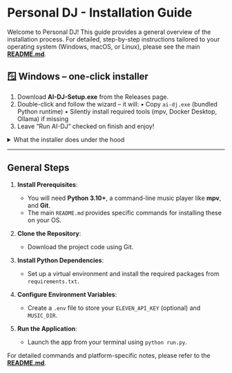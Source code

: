 # Personal DJ - Installation Guide

Welcome to Personal DJ! This guide provides a general overview of the installation process. For detailed, step-by-step instructions tailored to your operating system (Windows, macOS, or Linux), please see the main [**README.md**](../README.md#installation).

## 🪟 Windows – one-click installer

1. Download **AI-DJ-Setup.exe** from the Releases page.
2. Double-click and follow the wizard – it will:
   • Copy `ai-dj.exe` (bundled Python runtime)
   • Silently install required tools (mpv, Docker Desktop, Ollama) if missing
3. Leave “Run AI-DJ” checked on finish and enjoy!

<details>
<summary>What the installer does under the hood</summary>

| Component | Action |
|-----------|--------|
| **Python** | Embedded via PyInstaller – no separate install |
| **mpv** | Installed via `winget` if not found |
| **Docker Desktop** | Downloaded & silent install for Navidrome container support |
| **Ollama** | Downloaded & silent install for local LLM |

You can uninstall everything from *Add/Remove Programs* like any other app.

</details>

---

## General Steps

1.  **Install Prerequisites**:
    -   You will need **Python 3.10+**, a command-line music player like **mpv**, and **Git**.
    -   The main `README.md` provides specific commands for installing these on your OS.

2.  **Clone the Repository**:
    -   Download the project code using Git.

3.  **Install Python Dependencies**:
    -   Set up a virtual environment and install the required packages from `requirements.txt`.

4.  **Configure Environment Variables**:
    -   Create a `.env` file to store your `ELEVEN_API_KEY` (optional) and `MUSIC_DIR`.

5.  **Run the Application**:
    -   Launch the app from your terminal using `python run.py`.

For detailed commands and platform-specific notes, please refer to the [**README.md**](../README.md#installation).
